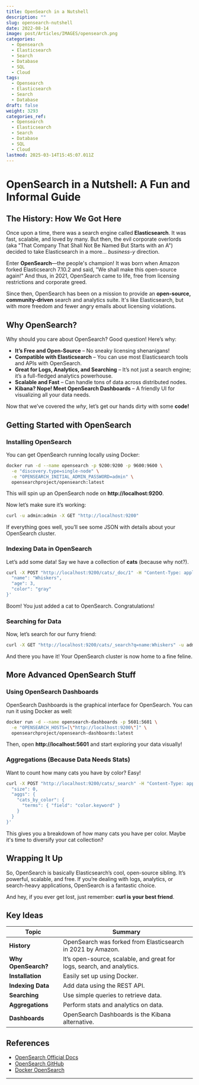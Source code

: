 ```yaml
---
title: OpenSearch in a Nutshell
description: ""
slug: opensearch-nutshell
date: 2022-08-14
image: post/Articles/IMAGES/opensearch.png
categories:
  - Opensearch
  - Elasticsearch
  - Search
  - Database
  - SQL
  - Cloud
tags:
  - Opensearch
  - Elasticsearch
  - Search
  - Database
draft: false
weight: 3293
categories_ref:
  - Opensearch
  - Elasticsearch
  - Search
  - Database
  - SQL
  - Cloud
lastmod: 2025-03-14T15:45:07.011Z
---
```

# OpenSearch in a Nutshell: A Fun and Informal Guide

## The History: How We Got Here

Once upon a time, there was a search engine called **Elasticsearch**. It was fast, scalable, and loved by many. But then, the evil corporate overlords (aka "That Company That Shall Not Be Named But Starts with an A") decided to take Elasticsearch in a more... *business-y* direction.

Enter **OpenSearch**—the people's champion! It was born when Amazon forked Elasticsearch 7.10.2 and said, "We shall make this open-source again!" And thus, in 2021, OpenSearch came to life, free from licensing restrictions and corporate greed.

Since then, OpenSearch has been on a mission to provide an **open-source, community-driven** search and analytics suite. It's like Elasticsearch, but with more freedom and fewer angry emails about licensing violations.

## Why OpenSearch?

Why should you care about OpenSearch? Good question! Here’s why:

* **It’s Free and Open-Source** – No sneaky licensing shenanigans!
* **Compatible with Elasticsearch** – You can use most Elasticsearch tools and APIs with OpenSearch.
* **Great for Logs, Analytics, and Searching** – It’s not just a search engine; it’s a full-fledged analytics powerhouse.
* **Scalable and Fast** – Can handle tons of data across distributed nodes.
* **Kibana? Nope! Meet OpenSearch Dashboards** – A friendly UI for visualizing all your data needs.

Now that we’ve covered the *why*, let’s get our hands dirty with some **code!**

## Getting Started with OpenSearch

### Installing OpenSearch

You can get OpenSearch running locally using Docker:

```sh
docker run -d --name opensearch -p 9200:9200 -p 9600:9600 \
  -e "discovery.type=single-node" \
  -e "OPENSEARCH_INITIAL_ADMIN_PASSWORD=admin" \
  opensearchproject/opensearch:latest
```

This will spin up an OpenSearch node on **http://localhost:9200**.

Now let’s make sure it’s working:

```sh
curl -u admin:admin -X GET "http://localhost:9200"
```

If everything goes well, you’ll see some JSON with details about your OpenSearch cluster.

### Indexing Data in OpenSearch

Let’s add some data! Say we have a collection of **cats** (because why not?).

```sh
curl -X POST "http://localhost:9200/cats/_doc/1" -H "Content-Type: application/json" -u admin:admin -d '{
  "name": "Whiskers",
  "age": 3,
  "color": "gray"
}'
```

Boom! You just added a cat to OpenSearch. Congratulations!

### Searching for Data

Now, let’s search for our furry friend:

```sh
curl -X GET "http://localhost:9200/cats/_search?q=name:Whiskers" -u admin:admin
```

And there you have it! Your OpenSearch cluster is now home to a fine feline.

## More Advanced OpenSearch Stuff

### Using OpenSearch Dashboards

OpenSearch Dashboards is the graphical interface for OpenSearch. You can run it using Docker as well:

```sh
docker run -d --name opensearch-dashboards -p 5601:5601 \
  -e "OPENSEARCH_HOSTS=[\"http://localhost:9200\"]" \
  opensearchproject/opensearch-dashboards:latest
```

Then, open **http://localhost:5601** and start exploring your data visually!

### Aggregations (Because Data Needs Stats)

Want to count how many cats you have by color? Easy!

```sh
curl -X POST "http://localhost:9200/cats/_search" -H "Content-Type: application/json" -u admin:admin -d '{
  "size": 0,
  "aggs": {
    "cats_by_color": {
      "terms": { "field": "color.keyword" }
    }
  }
}'
```

This gives you a breakdown of how many cats you have per color. Maybe it's time to diversify your cat collection?

## Wrapping It Up

So, OpenSearch is basically Elasticsearch’s cool, open-source sibling. It’s powerful, scalable, and free. If you’re dealing with logs, analytics, or search-heavy applications, OpenSearch is a fantastic choice.

And hey, if you ever get lost, just remember: **curl is your best friend**.

## Key Ideas

| Topic               | Summary                                                                |
| ------------------- | ---------------------------------------------------------------------- |
| **History**         | OpenSearch was forked from Elasticsearch in 2021 by Amazon.            |
| **Why OpenSearch?** | It’s open-source, scalable, and great for logs, search, and analytics. |
| **Installation**    | Easily set up using Docker.                                            |
| **Indexing Data**   | Add data using the REST API.                                           |
| **Searching**       | Use simple queries to retrieve data.                                   |
| **Aggregations**    | Perform stats and analytics on data.                                   |
| **Dashboards**      | OpenSearch Dashboards is the Kibana alternative.                       |

## References

* [OpenSearch Official Docs](https://opensearch.org/docs/)
* [OpenSearch GitHub](https://github.com/opensearch-project)
* [Docker OpenSearch](https://hub.docker.com/r/opensearchproject/opensearch)

***
